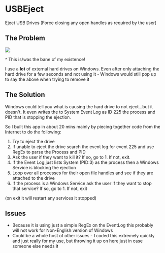 # USBEject
 Eject USB Drives (Force closing any open handles as required by the user)

## The Problem
![](https://i.imgur.com/EgA4kyj.png)

^ This is/was the bane of my existence!

I use a **lot** of external hard drives on Windows. Even after only attaching the hard drive for a few seconds and not using it - Windows would still pop up to say the above when trying to remove it

## The Solution
Windows could tell you what is causing the hard drive to not eject...but it doesn't. It even writes the to System Event Log as ID 225 the process and PID that is stopping the ejection.

So I built this app in about 20 mins mainly by piecing together code from the Internet to do the following:
1. Try to eject the drive
2. If unable to eject the drive search the event log for event 225 and use RegEx to parse the Process and PID
3. Ask the user if they want to kill it? If so, go to 1. If not, exit.
4. If the Event Log just lists System (PID:3) as the process then a Windows Service is blocking the ejection
5. Loop over all processes for their open file handles and see if they are attached to the drive
6. If the process is a Windows Service ask the user if they want to stop that service? If so, go to 1. If not, exit

(on exit it will restart any services it stopped)

## Issues
* Because it is using just a simple RegEx on the EventLog this probably will not work for Non-English version of Windows
* Could be a whole host of other issues - I coded this extremely quickly and just really for my use, but throwing it up on here just in case someone else needs it
